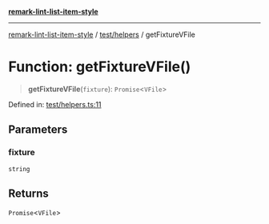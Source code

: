 [**remark-lint-list-item-style**](../../../README.md)

***

[remark-lint-list-item-style](../../../README.md) / [test/helpers](../README.md) / getFixtureVFile

# Function: getFixtureVFile()

> **getFixtureVFile**(`fixture`): `Promise`\<`VFile`\>

Defined in: [test/helpers.ts:11](https://github.com/Xunnamius/unified-utils/blob/cb7fc64dac3d9c7f331f6a8a6d41a910a5dc8019/packages/remark-lint-list-item-style/test/helpers.ts#L11)

## Parameters

### fixture

`string`

## Returns

`Promise`\<`VFile`\>
